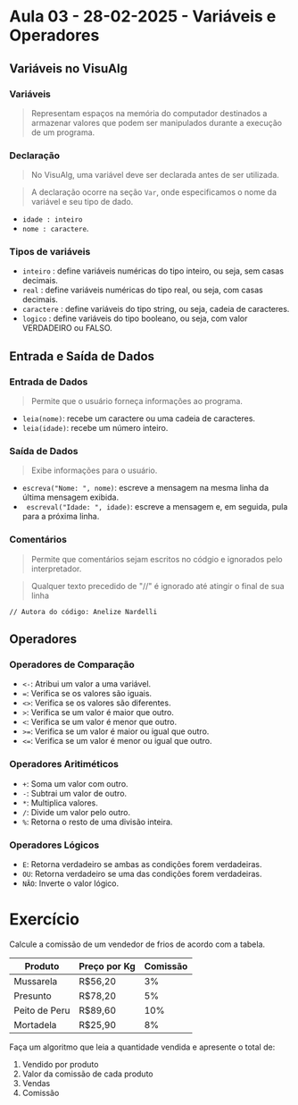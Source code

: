 # Aula 03 - 28-02-2025 -  Variáveis e Operadores

## Variáveis no VisuAlg
### Variáveis
> Representam espaços na memória do computador destinados a armazenar valores que podem ser manipulados durante a execução de um programa.

### Declaração
> No VisuAlg, uma variável deve ser declarada antes de ser utilizada.

> A declaração ocorre na seção ```Var```, onde especificamos o nome da variável e seu tipo de dado.

* ```idade : inteiro```
* ```nome : caractere```.

### Tipos de variáveis

* ```inteiro``` : define variáveis numéricas do tipo inteiro, ou seja, sem casas decimais.
* ```real``` : define variáveis numéricas do tipo real, ou seja, com casas decimais.
* ```caractere``` : define variáveis do tipo string, ou seja, cadeia de caracteres.
* ```logico``` : define variáveis do tipo booleano, ou seja, com valor VERDADEIRO ou FALSO.

## Entrada e Saída de Dados
### Entrada de Dados
> Permite que o usuário forneça informações ao programa.
* ```leia(nome)```: recebe um caractere ou uma cadeia de caracteres. 
* ```leia(idade)```: recebe um número inteiro.

### Saída de Dados
> Exibe informações para o usuário.
* ```escreva("Nome: ", nome)```: escreve a mensagem na mesma linha da última mensagem exibida.
* ``` escreval("Idade: ", idade)```: escreve a mensagem e, em seguida, pula para a próxima linha. 

### Comentários
> Permite que comentários sejam escritos no códgio e ignorados pelo interpretador.

> Qualquer texto precedido de "//" é ignorado até atingir o final de sua linha

``` // Autora do código: Anelize Nardelli ```

## Operadores
### Operadores de Comparação
* ``` <- ```: Atribui um valor a uma variável.
* ``` = ```: Verifica se os valores são iguais.
* ``` <> ```: Verifica se os valores são diferentes.
* ``` > ```: Verifica se um valor é maior que outro.
* ``` < ```: Verifica se um valor é menor que outro.
* ``` >= ```: Verifica se um valor é maior ou igual que outro.
* ``` <= ```: Verifica se um valor é menor ou igual que outro.

### Operadores Aritiméticos
* ``` + ```: Soma um valor com outro.
* ``` - ```: Subtrai um valor de outro.
* ``` * ```: Multiplica valores.
* ``` / ```: Divide um valor pelo outro.
* ``` % ```: Retorna o resto de uma divisão inteira.

### Operadores Lógicos
* ``` E ```: Retorna verdadeiro se ambas as condições forem verdadeiras.
* ``` OU ```: Retorna verdadeiro se uma das condições forem verdadeiras.
* ``` NÃO ```: Inverte o valor lógico.

# Exercício
Calcule a comissão de um vendedor de frios de acordo com a tabela. 

| Produto  | Preço por Kg | Comissão |
| -------- | ------------ | -------- |
| Mussarela | R$56,20 | 3% |
| Presunto | R$78,20 | 5% |
| Peito de Peru | R$89,60 | 10% |
| Mortadela | R$25,90 | 8% |

Faça um algoritmo que leia a quantidade vendida e apresente o total de:

1. Vendido por produto
2. Valor da comissão de cada produto
3. Vendas
4. Comissão